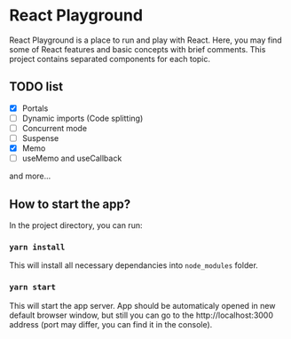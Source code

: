 # React Playground
React Playground is a place to run and play with React. Here, you may find some of React features and basic concepts with brief comments. This project contains separated components for each topic.

## TODO list

- [x] Portals
- [ ] Dynamic imports (Code splitting)
- [ ] Concurrent mode
- [ ] Suspense
- [x] Memo
- [ ] useMemo and useCallback

and more...

## How to start the app?

In the project directory, you can run:

### `yarn install`

This will install all necessary dependancies into `node_modules` folder.

### `yarn start`

This will start the app server. App should be automaticaly opened in new default browser window, but still you can go to the http://localhost:3000 address (port may differ, you can find it in the console).